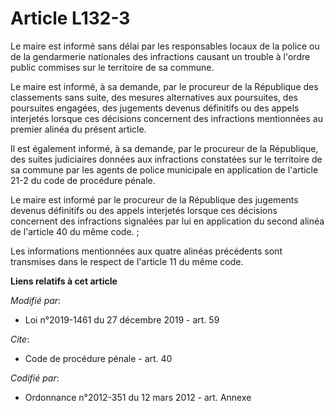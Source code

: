 # Article L132-3

Le maire est informé sans délai par les responsables locaux de la police ou de la gendarmerie nationales des infractions
causant un trouble à l'ordre public commises sur le territoire de sa commune.

Le maire est informé, à sa demande, par le procureur de la République des classements sans suite, des mesures alternatives
aux poursuites, des poursuites engagées, des jugements devenus définitifs ou des appels interjetés lorsque ces décisions
concernent des infractions mentionnées au premier alinéa du présent article.

Il est également informé, à sa demande, par le procureur de la République, des suites judiciaires données aux infractions
constatées sur le territoire de sa commune par les agents de police municipale en application de l'article 21-2 du code de
procédure pénale.

Le maire est informé par le procureur de la République des jugements devenus définitifs ou des appels interjetés lorsque ces
décisions concernent des infractions signalées par lui en application du second alinéa de l'article 40 du même code. ;

Les informations mentionnées aux quatre alinéas précédents sont transmises dans le respect de l'article 11 du même code.

**Liens relatifs à cet article**

_Modifié par_:

  - Loi n°2019-1461 du 27 décembre 2019 - art. 59

_Cite_:

  - Code de procédure pénale - art. 40

_Codifié par_:

  - Ordonnance n°2012-351 du 12 mars 2012 - art. Annexe
